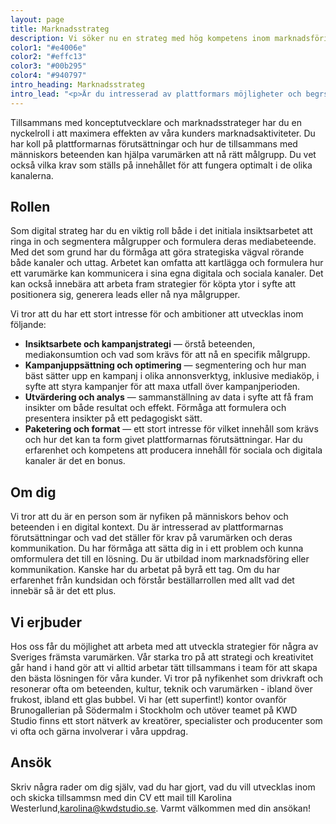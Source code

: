 ```yaml
---
layout: page
title: Marknadsstrateg 
description: Vi söker nu en strateg med hög kompetens inom marknadsföring och kommunikation och med kunskap om plattformars möjligheter och begränsningar och vad det ställer för krav på budskap och paketering.
color1: "#e4006e"
color2: "#effc13"
color3: "#00b295"
color4: "#940797"
intro_heading: Marknadsstrateg
intro_lead: "<p>Är du intresserad av plattformars möjligheter och begrsänsningar och vad det ställer för krav på utformning av budskap och paketering? Då kanske du är den vi söker. Vi vill gärna utöka teamet med ytterligare en strateg med bred kompetens inom marknadsföring och kommunikation och med särskilt intresse för kanaler och beteenden.</p>"
---
```

Tillsammans med konceptutvecklare och marknadsstrateger har du en nyckelroll i att maximera effekten av våra kunders marknadsaktiviteter. Du har koll på plattformarnas förutsättningar och hur de tillsammans med människors beteenden kan hjälpa varumärken att nå rätt målgrupp. Du vet också vilka krav som ställs på innehållet för att fungera optimalt i de olika kanalerna.

## Rollen

Som digital strateg har du en viktig roll både i det initiala insiktsarbetet att ringa in och segmentera målgrupper och formulera deras mediabeteende. Med det som grund har du förmåga att göra strategiska vägval rörande både kanaler och uttag. Arbetet kan omfatta att kartlägga och formulera hur ett varumärke kan kommunicera i sina egna digitala och sociala kanaler. Det kan också innebära att arbeta fram strategier för köpta ytor i syfte att positionera sig, generera leads eller nå nya målgrupper.

Vi tror att du har ett stort intresse för och ambitioner att utvecklas inom följande:

- **Insiktsarbete och kampanjstrategi** — örstå beteenden, mediakonsumtion och vad som krävs för att nå en specifik målgrupp.
- **Kampanjuppsättning och optimering** — segmentering och hur man bäst sätter upp en kampanj i olika annonsverktyg, inklusive mediaköp, i syfte att styra kampanjer för att maxa utfall över kampanjperioden.
- **Utvärdering och analys** — sammanställning av data i syfte att få fram insikter om både resultat och effekt. Förmåga att formulera och presentera insikter på ett pedagogiskt sätt.
- **Paketering och format** — ett stort intresse för vilket innehåll som krävs och hur det kan ta form givet plattformarnas förutsättningar. Har du erfarenhet och kompetens att producera innehåll för sociala och digitala kanaler är det en bonus.

## Om dig

Vi tror att du är en person som är nyfiken på människors behov och beteenden i en digital kontext. Du är intresserad av plattformarnas förutsättningar och vad det ställer för krav på varumärken och deras kommunikation. Du har förmåga att sätta dig in i ett problem och kunna omformulera det till en lösning. Du är utbildad inom marknadsföring eller kommunikation. Kanske har du arbetat på byrå ett tag. Om du har erfarenhet från kundsidan och förstår beställarrollen med allt vad det innebär så är det ett plus.

## Vi erjbuder

Hos oss får du möjlighet att arbeta med att utveckla strategier för några av Sveriges främsta varumärken. Vår starka tro på att strategi och kreativitet går hand i hand gör att vi alltid arbetar tätt tillsammans i team för att skapa den bästa lösningen för våra kunder. Vi tror på nyfikenhet som drivkraft och resonerar ofta om beteenden, kultur, teknik och varumärken - ibland över frukost, ibland ett glas bubbel. Vi har (ett superfint!) kontor ovanför Brunogallerian på Södermalm i Stockholm och utöver teamet på KWD Studio finns ett stort nätverk av kreatörer, specialister och producenter som vi ofta och gärna involverar i våra uppdrag. 


## Ansök

Skriv några rader om dig själv, vad du har gjort, vad du vill utvecklas inom och skicka tillsammsn med din CV ett mail till Karolina Westerlund,[karolina@kwdstudio.se](mailto:karolina@kwdstudio.se). Varmt välkommen med din ansökan! 

